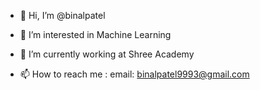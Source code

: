 - 👋 Hi, I’m @binalpatel
- 👀 I’m interested in Machine Learning
- 🌱 I’m currently working at Shree Academy

- 📫 How to reach me : email: binalpatel9993@gmail.com 

<!---
binal9993/binal9993 is a ✨ special ✨ repository because its `README.md` (this file) appears on your GitHub profile.
You can click the Preview link to take a look at your changes.
--->
